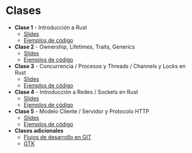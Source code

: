 # Clases

- **Clase 1** - Introducción a Rust
  - [Slides](./1-introduccion.pdf)
  - [Ejemplos de código](./clase-01.tar.bz2)
- **Clase 2** - Ownership, Lifetimes, Traits, Generics
  - [Slides](./2-ownership.pdf)
  - [Ejemplos de código](./clase-02.zip)
- **Clase 3** - Concurrencia / Procesos y Threads / Channels y Locks en Rust
  - [Slides](./3-concurrencia-bis.pdf)
  - [Ejemplos de código](./clase-03.tar.bz2)
- **Clase 4** - Introducción a Redes / Sockets en Rust
  - [Slides](./4-sockets.pdf)
  - [Ejemplos de código](./clase-04.tar.bz2)
- **Clase 5** - Modelo Cliente / Servidor y Protocolo HTTP
  - [Slides](./cliente_servidor.pdf)
  - [Ejemplos de código](./clase-05.tar.bz2)
- **Clases adicionales**
  - [Flujos de desarrollo en GIT](./git.pdf)
  - [GTK](./clase-gtk.zip)
